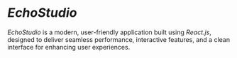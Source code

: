 # *EchoStudio*

*EchoStudio* is a modern, user-friendly application built using *React.js*, designed to deliver seamless performance, interactive features, and a clean interface for enhancing user experiences.




